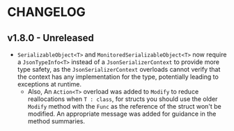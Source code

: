 # CHANGELOG

## v1.8.0 - Unreleased

* `SerializableObject<T>` and `MonitoredSerializableObject<T>` now require a `JsonTypeInfo<T>` instead of a `JsonSerializerContext` to provide more type safety, as the `JsonSerializerContext` overloads cannot verify that the context has any implementation for the type, potentially leading to exceptions at runtime.
  * Also, An `Action<T>` overload was added to `Modify` to reduce reallocations when `T : class`, for structs you should use the older `Modify` method with the `Func` as the reference of the struct won't be modified. An appropriate message was added for guidance in the method summaries.

